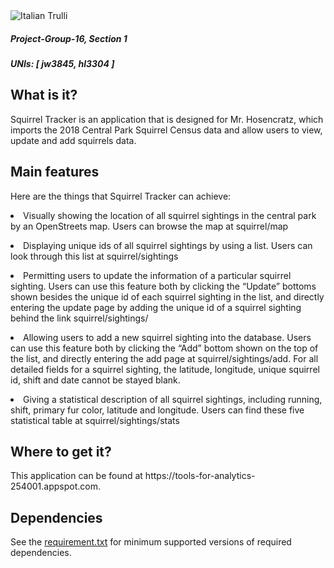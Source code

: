 <img src='https://raw.githubusercontent.com/Jade-April/Project-Group-16/master/top.jpg' alt="Italian Trulli">

<h5>Project-Group-16, Section 1</h5>
<h5>UNIs: [ jw3845, hl3304 ]</h5>

<h2>What is it?</h2>
Squirrel Tracker is an application that is designed for Mr. Hosencratz, which imports the 2018 Central Park Squirrel Census data and allow users to view, update and add squirrels data.

<h2>Main features</h2>
Here are the things that Squirrel Tracker can achieve:
<p>
<li>Visually showing the location of all squirrel sightings in the central park by an OpenStreets map. Users can browse the map at squirrel/map
<p>
<li>Displaying unique ids of all squirrel sightings by using a list. Users can look through this list at squirrel/sightings
<p>
<li>Permitting users to update the information of a particular squirrel sighting. Users can use this feature both by clicking the “Update” bottoms shown besides the unique id of each squirrel sighting in the list, and directly entering the update page by adding the unique id of a squirrel sighting behind the link squirrel/sightings/<unique_squirrel_id>
<p>
<li>Allowing users to add a new squirrel sighting into the database. Users can use this feature both by clicking the “Add” bottom shown on the top of the list, and directly entering the add page at squirrel/sightings/add. For all detailed fields for a squirrel sighting, the latitude, longitude, unique squirrel id, shift and date cannot be stayed blank.
<p>
<li>Giving a statistical description of all squirrel sightings, including running, shift, primary fur color, latitude and longitude. Users can find these five statistical table at squirrel/sightings/stats

<h2>Where to get it?</h2>
This application can be found at https://tools-for-analytics-254001.appspot.com.

<h2>Dependencies</h2>
See the <a href='https://github.com/Jade-April/Project-Group-16/blob/master/requirements.txt'>requirement.txt</a> for minimum supported versions of required dependencies.
